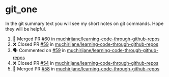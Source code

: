 # git_one
In the git summary text you will see my short notes on git commands. Hope they will be helpful.

<!--START_SECTION:activity-->
1. 🎉 Merged PR [#60](https://github.com/muchirijane/learning-code-through-github-repos/pull/60) in [muchirijane/learning-code-through-github-repos](https://github.com/muchirijane/learning-code-through-github-repos)
2. ❌ Closed PR [#59](https://github.com/muchirijane/learning-code-through-github-repos/pull/59) in [muchirijane/learning-code-through-github-repos](https://github.com/muchirijane/learning-code-through-github-repos)
3. 🗣 Commented on [#59](https://github.com/muchirijane/learning-code-through-github-repos/issues/59) in [muchirijane/learning-code-through-github-repos](https://github.com/muchirijane/learning-code-through-github-repos)
4. ❌ Closed PR [#54](https://github.com/muchirijane/learning-code-through-github-repos/pull/54) in [muchirijane/learning-code-through-github-repos](https://github.com/muchirijane/learning-code-through-github-repos)
5. 🎉 Merged PR [#58](https://github.com/muchirijane/learning-code-through-github-repos/pull/58) in [muchirijane/learning-code-through-github-repos](https://github.com/muchirijane/learning-code-through-github-repos)
<!--END_SECTION:activity-->
